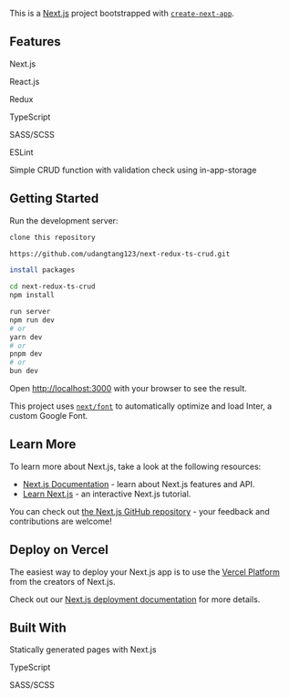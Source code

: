 This is a [Next.js](https://nextjs.org/) project bootstrapped with [`create-next-app`](https://github.com/vercel/next.js/tree/canary/packages/create-next-app).

## Features

Next.js

React.js

Redux

TypeScript

SASS/SCSS

ESLint

Simple CRUD function with validation check using in-app-storage
 
## Getting Started

Run the development server:
 
```bash
clone this repository

https://github.com/udangtang123/next-redux-ts-crud.git

install packages

cd next-redux-ts-crud
npm install

run server
npm run dev
# or
yarn dev
# or
pnpm dev
# or
bun dev
```
 
Open [http://localhost:3000](http://localhost:3000) with your browser to see the result.

 
This project uses [`next/font`](https://nextjs.org/docs/basic-features/font-optimization) to automatically optimize and load Inter, a custom Google Font.
 
## Learn More
 
To learn more about Next.js, take a look at the following resources:
 
- [Next.js Documentation](https://nextjs.org/docs) - learn about Next.js features and API.
- [Learn Next.js](https://nextjs.org/learn) - an interactive Next.js tutorial.
 
You can check out [the Next.js GitHub repository](https://github.com/vercel/next.js/) - your feedback and contributions are welcome!
 
## Deploy on Vercel
 
The easiest way to deploy your Next.js app is to use the [Vercel Platform](https://vercel.com/new?utm_medium=default-template&filter=next.js&utm_source=create-next-app&utm_campaign=create-next-app-readme) from the creators of Next.js.
 
Check out our [Next.js deployment documentation](https://nextjs.org/docs/deployment) for more details.

## Built With

Statically generated pages with Next.js

TypeScript

SASS/SCSS
